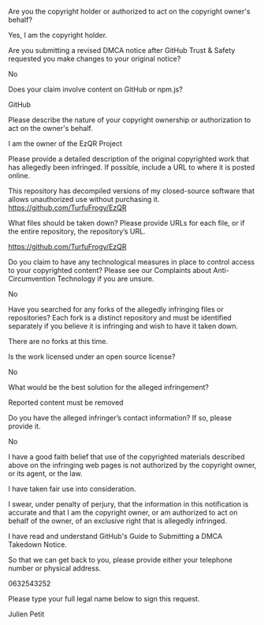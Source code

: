 Are you the copyright holder or authorized to act on the copyright owner's behalf?

Yes, I am the copyright holder.

Are you submitting a revised DMCA notice after GitHub Trust & Safety requested you make changes to your original notice?

No

Does your claim involve content on GitHub or npm.js?

GitHub

Please describe the nature of your copyright ownership or authorization to act on the owner's behalf.

I am the owner of the EzQR Project

Please provide a detailed description of the original copyrighted work that has allegedly been infringed. If possible, include a URL to where it is posted online.

This repository has decompiled versions of my closed-source software that allows unauthorized use without purchasing it.
https://github.com/TurfuFrogy/EzQR

What files should be taken down? Please provide URLs for each file, or if the entire repository, the repository’s URL.

https://github.com/TurfuFrogy/EzQR

Do you claim to have any technological measures in place to control access to your copyrighted content? Please see our Complaints about Anti-Circumvention Technology if you are unsure.

No

Have you searched for any forks of the allegedly infringing files or repositories? Each fork is a distinct repository and must be identified separately if you believe it is infringing and wish to have it taken down.

There are no forks at this time.

Is the work licensed under an open source license?

No

What would be the best solution for the alleged infringement?

Reported content must be removed

Do you have the alleged infringer’s contact information? If so, please provide it.

No

I have a good faith belief that use of the copyrighted materials described above on the infringing web pages is not authorized by the copyright owner, or its agent, or the law.

I have taken fair use into consideration.

I swear, under penalty of perjury, that the information in this notification is accurate and that I am the copyright owner, or am authorized to act on behalf of the owner, of an exclusive right that is allegedly infringed.

I have read and understand GitHub's Guide to Submitting a DMCA Takedown Notice.

So that we can get back to you, please provide either your telephone number or physical address.

0632543252

Please type your full legal name below to sign this request.

Julien Petit
